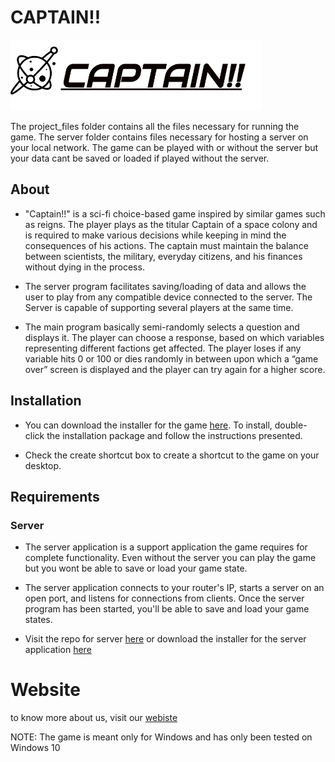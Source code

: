 # CAPTAIN!!

![Header](project_pics/captain_logo.png)

The project_files folder contains all the files necessary for running the game.
The server folder contains files necessary for hosting a server on your local network.
The game can be played with or without the server but your data cant be saved or loaded if played without the server.

## About
- "Captain!!" is a sci-fi choice-based game inspired by similar games such as
  reigns. The player plays as the titular Captain of a space colony and is
  required to make various decisions while keeping in mind the consequences
  of his actions. The captain must maintain the balance between scientists,
  the military, everyday citizens, and his finances without dying in the
  process.

- The server program facilitates saving/loading of data and allows the user to
  play from any compatible device connected to the server. The Server is
  capable of supporting several players at the same time.

- The main program basically semi-randomly selects a question and displays
  it. The player can choose a response, based on which variables representing
  different factions get affected. The player loses if any variable hits 0 
  or 100 or dies randomly in between upon which a “game over” screen is displayed 
  and the player can try again for a higher score.

## Installation
- You can download the installer for the game [here](https://github.com/1337-inc/Captain/releases). To install, double-click the installation package and follow the instructions presented.

- Check the create shortcut box to create a shortcut to the game on your desktop.


## Requirements

### Server
- The server application is a support application the game requires for complete functionality. Even without the server you can play the game but you wont be able to save or load your game state.

-  The server application connects to your router's IP, starts a server on an open port, and listens for connections from clients. Once the server program has been started, you'll be able to save and load your game states.

- Visit the repo for server [here](https://github.com/1337-inc/Server) 
  or
  download the installer for the server application [here](https://github.com/1337-inc/Server/releases)
  
# Website
to know more about us, visit our [webiste](https://1337inc-captain.website2.me/)


NOTE: The game is meant only for Windows and has only been tested on Windows 10
